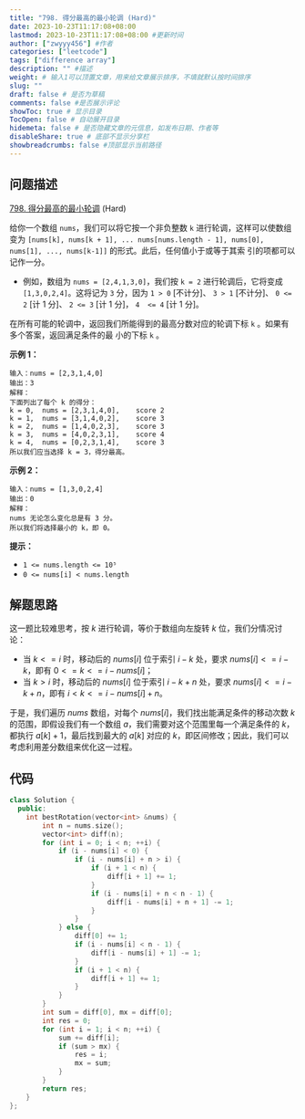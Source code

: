 ```yaml
---
title: "798. 得分最高的最小轮调 (Hard)"
date: 2023-10-23T11:17:08+08:00
lastmod: 2023-10-23T11:17:08+08:00 #更新时间
author: ["zwyyy456"] #作者
categories: ["leetcode"]
tags: ["difference array"]
description: "" #描述
weight: # 输入1可以顶置文章，用来给文章展示排序，不填就默认按时间排序
slug: ""
draft: false # 是否为草稿
comments: false #是否展示评论
showToc: true # 显示目录
TocOpen: false # 自动展开目录
hidemeta: false # 是否隐藏文章的元信息，如发布日期、作者等
disableShare: true # 底部不显示分享栏
showbreadcrumbs: false #顶部显示当前路径
---
```

## 问题描述

[798. 得分最高的最小轮调][link] (Hard)

[link]: https://leetcode.cn/problems/smallest-rotation-with-highest-score/

给你一个数组 `nums`，我们可以将它按一个非负整数 `k` 进行轮调，这样可以使数组变为 `[nums[k], nums[k +
1], ... nums[nums.length - 1], nums[0], nums[1], ..., nums[k-1]]` 的形式。此后，任何值小于或等于其索
引的项都可以记作一分。

- 例如，数组为 `nums = [2,4,1,3,0]`，我们按 `k = 2` 进行轮调后，它将变成 `[1,3,0,2,4]`。这将记为 `3`
分，因为 `1 > 0` \[不计分\]、 `3 > 1` \[不计分\]、 `0 <= 2` \[计 1 分\]、 `2 <= 3` \[计 1 分\]， `4 
<= 4` \[计 1 分\]。

在所有可能的轮调中，返回我们所能得到的最高分数对应的轮调下标 `k` 。如果有多个答案，返回满足条件的最
小的下标 `k` 。

**示例 1：**

```
输入：nums = [2,3,1,4,0]
输出：3
解释：
下面列出了每个 k 的得分：
k = 0,  nums = [2,3,1,4,0],    score 2
k = 1,  nums = [3,1,4,0,2],    score 3
k = 2,  nums = [1,4,0,2,3],    score 3
k = 3,  nums = [4,0,2,3,1],    score 4
k = 4,  nums = [0,2,3,1,4],    score 3
所以我们应当选择 k = 3，得分最高。
```

**示例 2：**

```
输入：nums = [1,3,0,2,4]
输出：0
解释：
nums 无论怎么变化总是有 3 分。
所以我们将选择最小的 k，即 0。
```

**提示：**

- `1 <= nums.length <= 10⁵`
- `0 <= nums[i] < nums.length`

## 解题思路

这一题比较难思考，按 $k$ 进行轮调，等价于数组向左旋转 $k$ 位，我们分情况讨论：

- 当 $k <= i$ 时，移动后的 $nums[i]$ 位于索引 $i - k$ 处，要求 $nums[i] <= i - k$，即有 $0 <= k <= i - nums[i]$；
- 当 $k > i$ 时，移动后的 $nums[i]$ 位于索引 $i - k + n$ 处，要求 $nums[i] <= i - k + n$，即有 $i < k <= i - nums[i] + n$。

于是，我们遍历 $nums$ 数组，对每个 $nums[i]$，我们找出能满足条件的移动次数 $k$ 的范围，即假设我们有一个数组 $a$，我们需要对这个范围里每一个满足条件的 $k$，都执行 $a[k] + 1$，最后找到最大的 $a[k]$ 对应的 $k$，即区间修改；因此，我们可以考虑利用差分数组来优化这一过程。

## 代码

```cpp
class Solution {
  public:
    int bestRotation(vector<int> &nums) {
        int n = nums.size();
        vector<int> diff(n);
        for (int i = 0; i < n; ++i) {
            if (i - nums[i] < 0) {
                if (i - nums[i] + n > i) {
                    if (i + 1 < n) {
                        diff[i + 1] += 1;
                    }
                    if (i - nums[i] + n < n - 1) {
                        diff[i - nums[i] + n + 1] -= 1;
                    }
                }
            } else {
                diff[0] += 1;
                if (i - nums[i] < n - 1) {
                    diff[i - nums[i] + 1] -= 1;
                }
                if (i + 1 < n) {
                    diff[i + 1] += 1;
                }
            }
        }
        int sum = diff[0], mx = diff[0];
        int res = 0;
        for (int i = 1; i < n; ++i) {
            sum += diff[i];
            if (sum > mx) {
                res = i;
                mx = sum;
            }
        }
        return res;
    }
};
```